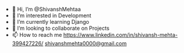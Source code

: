 - 👋 Hi, I’m @ShivanshMehtaa
- 👀 I’m interested in Development
- 🌱 I’m currently learning Django 
- 💞️ I’m looking to collaborate on Projects
- 📫 How to reach me https://www.linkedin.com/in/shivansh-mehta-399427226/  shivanshmehta0000@gmail.com


<!---
ShivanshMehtaa/ShivanshMehtaa is a ✨ special ✨ repository because its `README.md` (this file) appears on your GitHub profile.
You can click the Preview link to take a look at your changes.
--->
